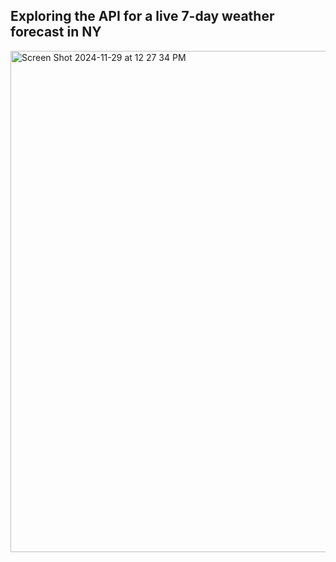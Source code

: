 ## Exploring the API for a live 7-day weather forecast in NY
<a href= "https://anacolla2.github.io/US-NWS-API-Project/"><img width="802" alt="Screen Shot 2024-11-29 at 12 27 34 PM" src="https://github.com/user-attachments/assets/62f08485-0149-4f05-aa69-1304260828ee"></a>
